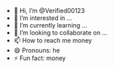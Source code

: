 - 👋 Hi, I’m @Verified00123
- 👀 I’m interested in ...
- 🌱 I’m currently learning ...
- 💞️ I’m looking to collaborate on ...
- 📫 How to reach me money
- 😄 Pronouns: he
- ⚡ Fun fact: money

<!---
Verified00123/Verified00123 is a ✨ special ✨ repository because its `README.md` (this file) appears on your GitHub profile.
You can click the Preview link to take a look at your changes.
--->
